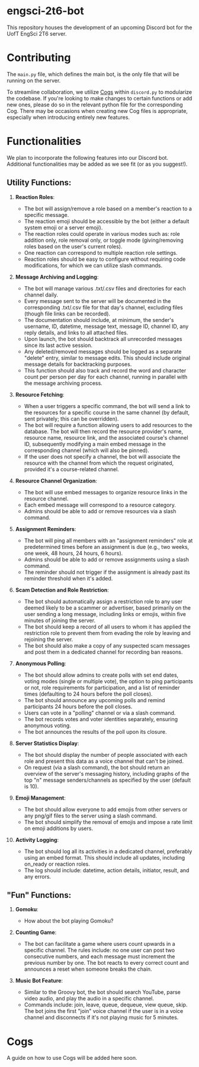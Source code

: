 # engsci-2t6-bot
This repository houses the development of an upcoming Discord bot for the UofT EngSci 2T6 server.

# Contributing
The `main.py` file, which defines the main bot, is the only file that will be running on the server.

To streamline collaboration, we utilize [Cogs](https://discordpy.readthedocs.io/en/stable/ext/commands/cogs.html) within `discord.py` to modularize the codebase. If you're looking to make changes to certain functions or add new ones, please do so in the relevant python file for the corresponding Cog. There may be occasions when creating new Cog files is appropriate, especially when introducing entirely new features.

# Functionalities
We plan to incorporate the following features into our Discord bot. Additional functionalities may be added as we see fit (or as you suggest!).

## Utility Functions:
1. **Reaction Roles**: 
    - The bot will assign/remove a role based on a member's reaction to a specific message.
    - The reaction emoji should be accessible by the bot (either a default system emoji or a server emoji).
    - The reaction roles could operate in various modes such as: role addition only, role removal only, or toggle mode (giving/removing roles based on the user's current roles).
    - One reaction can correspond to multiple reaction role settings.
    - Reaction roles should be easy to configure without requiring code modifications, for which we can utilize slash commands.

2. **Message Archiving and Logging**: 
    - The bot will manage various .txt/.csv files and directories for each channel daily.
    - Every message sent to the server will be documented in the corresponding .txt/.csv file for that day's channel, excluding files (though file links can be recorded).
    - The documentation should include, at minimum, the sender's username, ID, datetime, message text, message ID, channel ID, any reply details, and links to all attached files.
    - Upon launch, the bot should backtrack all unrecorded messages since its last active session.
    - Any deleted/removed messages should be logged as a separate "delete" entry, similar to message edits. This should include original message details for backtracking purposes.
    - This function should also track and record the word and character count per person per day for each channel, running in parallel with the message archiving process.

3. **Resource Fetching**:
    - When a user triggers a specific command, the bot will send a link to the resources for a specific course in the same channel (by default, sent privately; this can be overridden).
    - The bot will require a function allowing users to add resources to the database. The bot will then record the resource provider's name, resource name, resource link, and the associated course's channel ID, subsequently modifying a main embed message in the corresponding channel (which will also be pinned).
    - If the user does not specify a channel, the bot will associate the resource with the channel from which the request originated, provided it's a course-related channel.

4. **Resource Channel Organization**:
    - The bot will use embed messages to organize resource links in the resource channel.
    - Each embed message will correspond to a resource category.
    - Admins should be able to add or remove resources via a slash command.

5. **Assignment Reminders**:
    - The bot will ping all members with an "assignment reminders" role at predetermined times before an assignment is due (e.g., two weeks, one week, 48 hours, 24 hours, 6 hours).
    - Admins should be able to add or remove assignments using a slash command.
    - The reminder should not trigger if the assignment is already past its reminder threshold when it's added.

6. **Scam Detection and Role Restriction**:
    - The bot should automatically assign a restriction role to any user deemed likely to be a scammer or advertiser, based primarily on the user sending a long message, including links or emojis, within five minutes of joining the server.
    - The bot should keep a record of all users to whom it has applied the restriction role to prevent them from evading the role by leaving and rejoining the server.
    - The bot should also make a copy of any suspected scam messages and post them in a dedicated channel for recording ban reasons.

7. **Anonymous Polling**:
    - The bot should allow admins to create polls with set end dates, voting modes (single or multiple vote), the option to ping participants or not, role requirements for participation, and a list of reminder times (defaulting to 24 hours before the poll closes).
    - The bot should announce any upcoming polls and remind participants 24 hours before the poll closes.
    - Users can vote in a "polling" channel or via a slash command.
    - The bot records votes and voter identities separately, ensuring anonymous voting.
    - The bot announces the results of the poll upon its closure.

8. **Server Statistics Display**:
    - The bot should display the number of people associated with each role and present this data as a voice channel that can't be joined.
    - On request (via a slash command), the bot should return an overview of the server's messaging history, including graphs of the top "n" message senders/channels as specified by the user (default is 10).

9. **Emoji Management**:
    - The bot should allow everyone to add emojis from other servers or any png/gif files to the server using a slash command.
    - The bot should simplify the removal of emojis and impose a rate limit on emoji additions by users.

10. **Activity Logging**:
    - The bot should log all its activities in a dedicated channel, preferably using an embed format. This should include all updates, including on_ready or reaction roles.
    - The log should include: datetime, action details, initiator, result, and any errors.

## "Fun" Functions:
1. **Gomoku**: 
    - How about the bot playing Gomoku?

2. **Counting Game**: 
    - The bot can facilitate a game where users count upwards in a specific channel. The rules include: no one user can post two consecutive numbers, and each message must increment the previous number by one. The bot reacts to every correct count and announces a reset when someone breaks the chain.

3. **Music Bot Feature**: 
    - Similar to the Groovy bot, the bot should search YouTube, parse video audio, and play the audio in a specific channel.
    - Commands include: join, leave, queue, dequeue, view queue, skip. The bot joins the first "join" voice channel if the user is in a voice channel and disconnects if it's not playing music for 5 minutes.

# Cogs
A guide on how to use Cogs will be added here soon.
